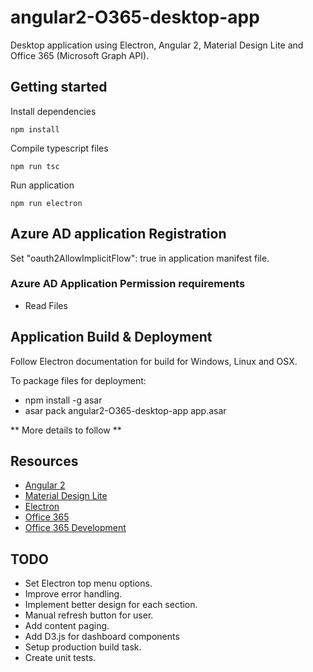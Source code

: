 # angular2-O365-desktop-app
Desktop application using Electron, Angular 2, Material Design Lite and Office 365 (Microsoft Graph API).

## Getting started

Install dependencies

`
npm install
`

Compile typescript files

`
npm run tsc
`

Run application

`
npm run electron
`

## Azure AD application Registration

Set "oauth2AllowImplicitFlow": true in application manifest file.

### Azure AD Application Permission requirements

* Read Files

## Application Build & Deployment

Follow Electron documentation for build for Windows, Linux and OSX.

To package files for deployment:


* npm install -g asar
* asar pack angular2-O365-desktop-app app.asar


** More details to follow **

## Resources

* [Angular 2](https://angular.io/)
* [Material Design Lite](http://www.getmdl.io/)
* [Electron](http://electron.atom.io/)
* [Office 365](https://products.office.com/en-gb/business/compare-office-365-for-business-plans)
* [Office 365 Development](https://dev.office.com/)

## TODO

* Set Electron top menu options.
* Improve error handling.
* Implement better design for each section.
* Manual refresh button for user.
* Add content paging.
* Add D3.js for dashboard components
* Setup production build task.
* Create unit tests.